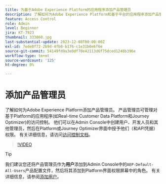 ```yaml
---
title: 为基于Adobe Experience Platform的应用程序添加产品管理员
description: 了解如何为Adobe Experience Platform和基于平台的应用程序添加产品管理员。
feature: Access Control
role: Admin
level: Beginner
jira: KT-7923
thumbnail: 333860.jpg
last-substantial-update: 2023-12-08T00:00:00Z
exl-id: 7ede8f72-2b9d-4fb0-b176-c1e31b0e6f6e
source-git-commit: 54149fd9a3e0df70e42113d6f75dced1248b396e
workflow-type: tm+mt
source-wordcount: '125'
ht-degree: 0%

---
```


# 添加产品管理员

了解如何为Adobe Experience Platform添加产品管理员。 产品管理员可管理对基于Platform的应用程序(如Real-time Customer Data Platform和Journey Optimizer)的访问控制。 他们可以在Admin Console中创建用户、开发人员和其他管理员，然后在Platform或Journey Optimizer界面中授予他们（和API凭据）权限。 有关详细信息，请访问[访问控制文档](https://experienceleague.adobe.com/docs/experience-platform/access-control/home.html?lang=zh-Hans)。

>[!VIDEO](https://video.tv.adobe.com/v/333860?learn=on)

>[!TIP]
>
>我们建议您还将产品管理员作为&#x200B;**用户**&#x200B;添加到Admin Console中的`AEP-Default-All-Users`产品配置文件，然后将其添加到Platform界面权限屏幕中的角色。 有关详细信息，请参阅[添加用户](add-users.md)。
